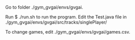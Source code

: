 Go to folder ./gym_gvgai/envs/gvgai.

Run $ ./run.sh to run the program.
Edit the Test.java file in ./gym_gvgai/envs/gvgai/src/tracks/singlePlayer/

To change games, edit ./gym_gvgai/envs/gvgai/games.csv.